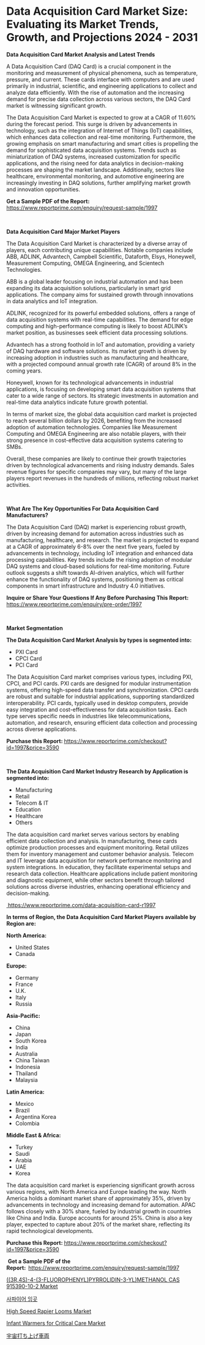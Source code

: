 <p><h1>Data Acquisition Card Market Size: Evaluating its Market Trends, Growth, and Projections 2024 - 2031</h1></p><p><strong>Data Acquisition Card Market Analysis and Latest Trends</strong></p>
<p><p>A Data Acquisition Card (DAQ Card) is a crucial component in the monitoring and measurement of physical phenomena, such as temperature, pressure, and current. These cards interface with computers and are used primarily in industrial, scientific, and engineering applications to collect and analyze data efficiently. With the rise of automation and the increasing demand for precise data collection across various sectors, the DAQ Card market is witnessing significant growth.</p><p>The Data Acquisition Card Market is expected to grow at a CAGR of 11.60% during the forecast period. This surge is driven by advancements in technology, such as the integration of Internet of Things (IoT) capabilities, which enhances data collection and real-time monitoring. Furthermore, the growing emphasis on smart manufacturing and smart cities is propelling the demand for sophisticated data acquisition systems. Trends such as miniaturization of DAQ systems, increased customization for specific applications, and the rising need for data analytics in decision-making processes are shaping the market landscape. Additionally, sectors like healthcare, environmental monitoring, and automotive engineering are increasingly investing in DAQ solutions, further amplifying market growth and innovation opportunities.</p></p>
<p><strong>Get a Sample PDF of the Report:&nbsp;</strong> <a href="https://www.reportprime.com/enquiry/request-sample/1997">https://www.reportprime.com/enquiry/request-sample/1997</a></p>
<p>&nbsp;</p>
<p><strong>Data Acquisition Card Major Market Players</strong></p>
<p><p>The Data Acquisition Card Market is characterized by a diverse array of players, each contributing unique capabilities. Notable companies include ABB, ADLINK, Advantech, Campbell Scientific, Dataforth, Elsys, Honeywell, Measurement Computing, OMEGA Engineering, and Scientech Technologies.</p><p>ABB is a global leader focusing on industrial automation and has been expanding its data acquisition solutions, particularly in smart grid applications. The company aims for sustained growth through innovations in data analytics and IoT integration.</p><p>ADLINK, recognized for its powerful embedded solutions, offers a range of data acquisition systems with real-time capabilities. The demand for edge computing and high-performance computing is likely to boost ADLINK’s market position, as businesses seek efficient data processing solutions.</p><p>Advantech has a strong foothold in IoT and automation, providing a variety of DAQ hardware and software solutions. Its market growth is driven by increasing adoption in industries such as manufacturing and healthcare, with a projected compound annual growth rate (CAGR) of around 8% in the coming years.</p><p>Honeywell, known for its technological advancements in industrial applications, is focusing on developing smart data acquisition systems that cater to a wide range of sectors. Its strategic investments in automation and real-time data analytics indicate future growth potential.</p><p>In terms of market size, the global data acquisition card market is projected to reach several billion dollars by 2026, benefiting from the increased adoption of automation technologies. Companies like Measurement Computing and OMEGA Engineering are also notable players, with their strong presence in cost-effective data acquisition systems catering to SMBs.</p><p>Overall, these companies are likely to continue their growth trajectories driven by technological advancements and rising industry demands. Sales revenue figures for specific companies may vary, but many of the large players report revenues in the hundreds of millions, reflecting robust market activities.</p></p>
<p>&nbsp;</p>
<p><strong>What Are The Key Opportunities For Data Acquisition Card Manufacturers?</strong></p>
<p><p>The Data Acquisition Card (DAQ) market is experiencing robust growth, driven by increasing demand for automation across industries such as manufacturing, healthcare, and research. The market is projected to expand at a CAGR of approximately 6-8% over the next five years, fueled by advancements in technology, including IoT integration and enhanced data processing capabilities. Key trends include the rising adoption of modular DAQ systems and cloud-based solutions for real-time monitoring. Future outlook suggests a shift towards AI-driven analytics, which will further enhance the functionality of DAQ systems, positioning them as critical components in smart infrastructure and Industry 4.0 initiatives.</p></p>
<p><strong>Inquire or Share Your Questions If Any Before Purchasing This Report:</strong> <a href="https://www.reportprime.com/enquiry/pre-order/1997">https://www.reportprime.com/enquiry/pre-order/1997</a></p>
<p>&nbsp;</p>
<p><strong>Market Segmentation</strong></p>
<p><strong>The Data Acquisition Card Market Analysis by types is segmented into:</strong></p>
<p><ul><li>PXI Card</li><li>CPCI Card</li><li>PCI Card</li></ul></p>
<p><p>The Data Acquisition Card market comprises various types, including PXI, CPCI, and PCI cards. PXI cards are designed for modular instrumentation systems, offering high-speed data transfer and synchronization. CPCI cards are robust and suitable for industrial applications, supporting standardized interoperability. PCI cards, typically used in desktop computers, provide easy integration and cost-effectiveness for data acquisition tasks. Each type serves specific needs in industries like telecommunications, automation, and research, ensuring efficient data collection and processing across diverse applications.</p></p>
<p><strong>Purchase this Report:&nbsp;</strong><a href="https://www.reportprime.com/checkout?id=1997&price=3590">https://www.reportprime.com/checkout?id=1997&price=3590</a></p>
<p>&nbsp;</p>
<p><strong>The Data Acquisition Card Market Industry Research by Application is segmented into:</strong></p>
<p><ul><li>Manufacturing</li><li>Retail</li><li>Telecom & IT</li><li>Education</li><li>Healthcare</li><li>Others</li></ul></p>
<p><p>The data acquisition card market serves various sectors by enabling efficient data collection and analysis. In manufacturing, these cards optimize production processes and equipment monitoring. Retail utilizes them for inventory management and customer behavior analysis. Telecom and IT leverage data acquisition for network performance monitoring and system integrations. In education, they facilitate experimental setups and research data collection. Healthcare applications include patient monitoring and diagnostic equipment, while other sectors benefit through tailored solutions across diverse industries, enhancing operational efficiency and decision-making.</p></p>
<p><a href="https://www.reportprime.com/data-acquisition-card-r1997">&nbsp;https://www.reportprime.com/data-acquisition-card-r1997</a></p>
<p><strong>In terms of Region, the Data Acquisition Card Market Players available by Region are:</strong></p>
<p>
    <p> <strong> North America: </strong>
        <ul>
            <li>United States</li>
            <li>Canada</li>
        </ul>
        </p> 
    <p> <strong> Europe: </strong>
        <ul>
            <li>Germany</li>
            <li>France</li>
            <li>U.K.</li>
            <li>Italy</li>
            <li>Russia</li>
        </ul>
        </p> 
    <p> <strong> Asia-Pacific: </strong>
        <ul>
            <li>China</li>
            <li>Japan</li>
            <li>South Korea</li>
            <li>India</li>
            <li>Australia</li>
            <li>China Taiwan</li>
            <li>Indonesia</li>
            <li>Thailand</li>
            <li>Malaysia</li>
        </ul>
        </p> 
    <p> <strong> Latin America: </strong>
        <ul>
            <li>Mexico</li>
            <li>Brazil</li>
            <li>Argentina Korea</li>
            <li>Colombia</li>
        </ul>
        </p> 
    <p> <strong> Middle East & Africa: </strong>
        <ul>
            <li>Turkey</li>
            <li>Saudi</li>
            <li>Arabia</li>
            <li>UAE</li>
            <li>Korea</li>
        </ul>
    </p>
    </p>
<p><p>The data acquisition card market is experiencing significant growth across various regions, with North America and Europe leading the way. North America holds a dominant market share of approximately 35%, driven by advancements in technology and increasing demand for automation. APAC follows closely with a 30% share, fueled by industrial growth in countries like China and India. Europe accounts for around 25%. China is also a key player, expected to capture about 20% of the market share, reflecting its rapid technological developments.</p></p>
<p><strong>Purchase this Report: </strong><a href="https://www.reportprime.com/checkout?id=1997&price=3590">https://www.reportprime.com/checkout?id=1997&price=3590</a></p>
<p>&nbsp;<strong>Get a Sample PDF of the Report:&nbsp;&nbsp;</strong><a href="https://www.reportprime.com/enquiry/request-sample/1997">https://www.reportprime.com/enquiry/request-sample/1997</a></p>
<p><strong></strong></p>
<p><p><a href="https://issuu.com/reportprime-2/docs/3r4s-4-3-fluorophenylpyrrolidin-3-y_73b1070d678469">((3R,4S)-4-(3-FLUOROPHENYL)PYRROLIDIN-3-YL)METHANOL CAS 915390-10-2 Market</a></p><p><a href="https://medium.com/@terrellmend76/%EC%A0%84%EB%9E%B5%EC%A0%81-%EC%84%B1%EA%B3%B5-%EB%A1%9C%EB%93%9C%EB%A7%B5-%EA%B8%80%EB%A1%9C%EB%B2%8C-%EC%82%AC%ED%8C%8C%EC%9D%B4%EC%96%B4-%EC%9D%B8%EA%B3%B3-%EC%8B%9C%EC%9E%A5-%EB%B6%84%EC%84%9D-2024-2031-507ab607e6f2">사파이어 잉곳</a></p><p><a href="https://medium.com/@barbarakbess8920/high-speed-rapier-looms-market-market-segmentation-geographical-regions-and-market-forcast-till-4a2649e46511">High Speed Rapier Looms Market</a></p><p><a href="https://medium.com/@fredyyunianto_89084/infant-warmers-for-critical-care-industry-sector-market-dynamics-and-future-scenarios-2024-2031-bb829515f622?postPublishedType=initial">Infant Warmers for Critical Care Market</a></p><p><a href="https://medium.com/@cryptoasu_20150/2024%E5%B9%B4%E3%81%8B%E3%82%892031%E5%B9%B4%E3%81%BE%E3%81%A7%E3%81%AE%E6%9C%9F%E9%96%93%E3%81%AB%E4%BA%88%E6%B8%AC%E3%81%95%E3%82%8C%E3%81%9F%E5%B8%82%E5%A0%B4%E5%8B%95%E6%85%8B%E3%81%A8%E6%88%90%E9%95%B7%E8%A6%81%E5%9B%A0%E3%82%92%E5%88%86%E6%9E%90%E3%81%99%E3%82%8B%E5%AE%87%E5%AE%99%E6%89%93%E3%81%A1%E4%B8%8A%E3%81%92%E3%83%AD%E3%82%B1%E3%83%83%E3%83%88%E5%B8%82%E5%A0%B4-2ee75160ba2c">宇宙打ち上げ車両</a></p></p>